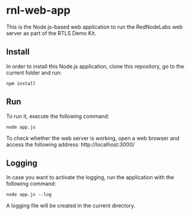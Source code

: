 # rnl-web-app

This is the Node.js-based web application to run the RedNodeLabs web server as part of the RTLS Demo Kit.

## Install

In order to install this Node.js application, clone this repository, go to the current folder and run:
```
npm install
```

## Run

To run it, execute the following command:
```
node app.js
```

To check whether the web server is working, open a web browser and access the following address:
http://localhost:3000/


## Logging

In case you want to activate the logging, run the application with the following command:
```
node app.js --log
```

A logging file will be created in the current directory.
